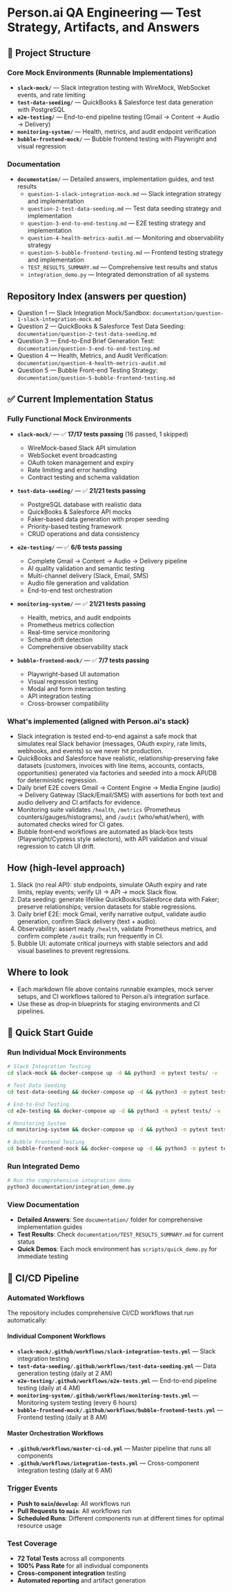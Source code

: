 # Person.ai QA Engineering — Test Strategy, Artifacts, and Answers

## 📁 Project Structure

### Core Mock Environments (Runnable Implementations)
- **`slack-mock/`** — Slack integration testing with WireMock, WebSocket events, and rate limiting
- **`test-data-seeding/`** — QuickBooks & Salesforce test data generation with PostgreSQL
- **`e2e-testing/`** — End-to-end pipeline testing (Gmail → Content → Audio → Delivery)
- **`monitoring-system/`** — Health, metrics, and audit endpoint verification
- **`bubble-frontend-mock/`** — Bubble frontend testing with Playwright and visual regression

### Documentation
- **`documentation/`** — Detailed answers, implementation guides, and test results
  - `question-1-slack-integration-mock.md` — Slack integration strategy and implementation
  - `question-2-test-data-seeding.md` — Test data seeding strategy and implementation
  - `question-3-end-to-end-testing.md` — E2E testing strategy and implementation
  - `question-4-health-metrics-audit.md` — Monitoring and observability strategy
  - `question-5-bubble-frontend-testing.md` — Frontend testing strategy and implementation
  - `TEST_RESULTS_SUMMARY.md` — Comprehensive test results and status
  - `integration_demo.py` — Integrated demonstration of all systems

## Repository Index (answers per question)
- Question 1 — Slack Integration Mock/Sandbox: `documentation/question-1-slack-integration-mock.md`
- Question 2 — QuickBooks & Salesforce Test Data Seeding: `documentation/question-2-test-data-seeding.md`
- Question 3 — End-to-End Brief Generation Test: `documentation/question-3-end-to-end-testing.md`
- Question 4 — Health, Metrics, and Audit Verification: `documentation/question-4-health-metrics-audit.md`
- Question 5 — Bubble Front-end Testing Strategy: `documentation/question-5-bubble-frontend-testing.md`

## ✅ Current Implementation Status

### Fully Functional Mock Environments
- **`slack-mock/`** — ✅ **17/17 tests passing** (16 passed, 1 skipped)
  - WireMock-based Slack API simulation
  - WebSocket event broadcasting
  - OAuth token management and expiry
  - Rate limiting and error handling
  - Contract testing and schema validation

- **`test-data-seeding/`** — ✅ **21/21 tests passing**
  - PostgreSQL database with realistic data
  - QuickBooks & Salesforce API mocks
  - Faker-based data generation with proper seeding
  - Priority-based testing framework
  - CRUD operations and data consistency

- **`e2e-testing/`** — ✅ **6/6 tests passing**
  - Complete Gmail → Content → Audio → Delivery pipeline
  - AI quality validation and semantic testing
  - Multi-channel delivery (Slack, Email, SMS)
  - Audio file generation and validation
  - End-to-end test orchestration

- **`monitoring-system/`** — ✅ **21/21 tests passing**
  - Health, metrics, and audit endpoints
  - Prometheus metrics collection
  - Real-time service monitoring
  - Schema drift detection
  - Comprehensive observability stack

- **`bubble-frontend-mock/`** — ✅ **7/7 tests passing**
  - Playwright-based UI automation
  - Visual regression testing
  - Modal and form interaction testing
  - API integration testing
  - Cross-browser compatibility

### What's implemented (aligned with Person.ai's stack)
- Slack integration is tested end-to-end against a safe mock that simulates real Slack behavior (messages, OAuth expiry, rate limits, webhooks, and events) so we never hit production.
- QuickBooks and Salesforce have realistic, relationship‑preserving fake datasets (customers, invoices with line items, accounts, contacts, opportunities) generated via factories and seeded into a mock API/DB for deterministic regression.
- Daily brief E2E covers Gmail → Content Engine → Media Engine (audio) → Delivery Gateway (Slack/Email/SMS) with assertions for both text and audio delivery and CI artifacts for evidence.
- Monitoring suite validates `/health`, `/metrics` (Prometheus counters/gauges/histograms), and `/audit` (who/what/when), with automated checks wired for CI gates.
- Bubble front‑end workflows are automated as black‑box tests (Playwright/Cypress style selectors), with API validation and visual regression to catch UI drift.

## How (high‑level approach)
1) Slack (no real API): stub endpoints, simulate OAuth expiry and rate limits, replay events; verify UI → API → mock Slack flow.
2) Data seeding: generate lifelike QuickBooks/Salesforce data with Faker; preserve relationships; version datasets for stable regressions.
3) Daily brief E2E: mock Gmail, verify narrative output, validate audio generation, confirm Slack delivery (text + audio).
4) Observability: assert ready `/health`, validate Prometheus metrics, and confirm complete `/audit` trails; run frequently in CI.
5) Bubble UI: automate critical journeys with stable selectors and add visual baselines to prevent regressions.

## Where to look
- Each markdown file above contains runnable examples, mock server setups, and CI workflows tailored to Person.ai’s integration surface.
- Use these as drop‑in blueprints for staging environments and CI pipelines.

## 🚀 Quick Start Guide

### Run Individual Mock Environments
```bash
# Slack Integration Testing
cd slack-mock && docker-compose up -d && python3 -m pytest tests/ -v

# Test Data Seeding
cd test-data-seeding && docker-compose up -d && python3 -m pytest tests/ -v

# End-to-End Testing
cd e2e-testing && docker-compose up -d && python3 -m pytest tests/ -v

# Monitoring System
cd monitoring-system && docker-compose up -d && python3 -m pytest tests/ -v

# Bubble Frontend Testing
cd bubble-frontend-mock && docker-compose up -d && python3 -m pytest tests/ -v
```

### Run Integrated Demo
```bash
# Run the comprehensive integration demo
python3 documentation/integration_demo.py
```

### View Documentation
- **Detailed Answers**: See `documentation/` folder for comprehensive implementation guides
- **Test Results**: Check `documentation/TEST_RESULTS_SUMMARY.md` for current status
- **Quick Demos**: Each mock environment has `scripts/quick_demo.py` for immediate testing

## 🔄 CI/CD Pipeline

### Automated Workflows
The repository includes comprehensive CI/CD workflows that run automatically:

#### **Individual Component Workflows**
- **`slack-mock/.github/workflows/slack-integration-tests.yml`** — Slack integration testing
- **`test-data-seeding/.github/workflows/test-data-seeding.yml`** — Data generation testing (daily at 2 AM)
- **`e2e-testing/.github/workflows/e2e-tests.yml`** — End-to-end pipeline testing (daily at 4 AM)
- **`monitoring-system/.github/workflows/monitoring-tests.yml`** — Monitoring system testing (every 6 hours)
- **`bubble-frontend-mock/.github/workflows/bubble-frontend-tests.yml`** — Frontend testing (daily at 8 AM)

#### **Master Orchestration Workflows**
- **`.github/workflows/master-ci-cd.yml`** — Master pipeline that runs all components
- **`.github/workflows/integration-tests.yml`** — Cross-component integration testing (daily at 6 AM)

### **Trigger Events**
- **Push to `main`/`develop`**: All workflows run
- **Pull Requests to `main`**: All workflows run
- **Scheduled Runs**: Different components run at different times for optimal resource usage

### **Test Coverage**
- **72 Total Tests** across all components
- **100% Pass Rate** for all individual components
- **Cross-component integration** testing
- **Automated reporting** and artifact generation
